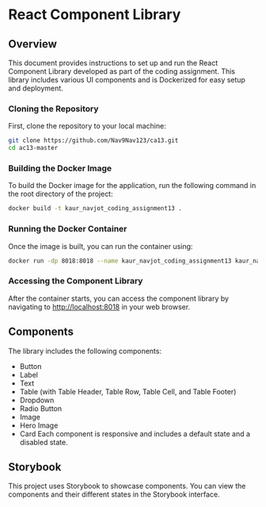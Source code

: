 # React Component Library

## Overview

This document provides instructions to set up and run the React Component Library developed as part of the coding assignment. This library includes various UI components and is Dockerized for easy setup and deployment.

### Cloning the Repository

First, clone the repository to your local machine:

```bash
git clone https://github.com/Nav9Nav123/ca13.git
cd ac13-master
```

### Building the Docker Image

To build the Docker image for the application, run the following command in the root directory of the project:

```bash
docker build -t kaur_navjot_coding_assignment13 .
```

### Running the Docker Container

Once the image is built, you can run the container using:

```bash
docker run -dp 8018:8018 --name kaur_navjot_coding_assignment13 kaur_navjot_coding_assignment13

```

### Accessing the Component Library

After the container starts, you can access the component library by navigating to [http://localhost:8018](http://localhost:8018)
in your web browser.

## Components

The library includes the following components:

- Button
- Label
- Text
- Table (with Table Header, Table Row, Table Cell, and Table Footer)
- Dropdown
- Radio Button
- Image
- Hero Image
- Card
  Each component is responsive and includes a default state and a disabled state.


## Storybook

This project uses Storybook to showcase components. You can view the components and their different states in the Storybook interface.

